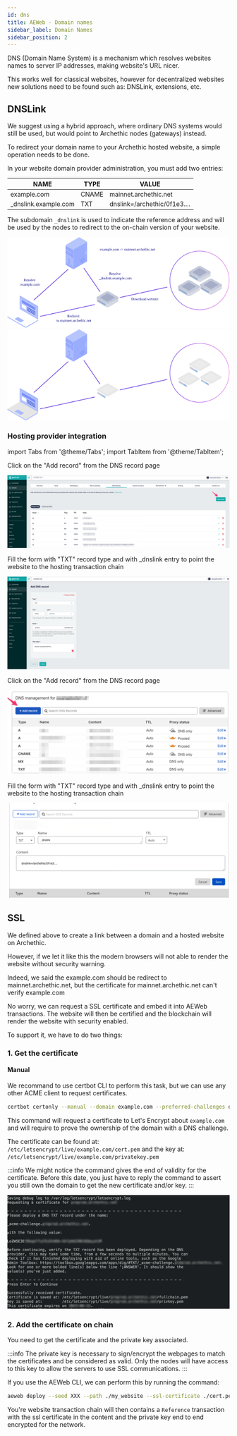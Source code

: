 ```yaml
---
id: dns
title: AEWeb - Domain names
sidebar_label: Domain Names
sidebar_position: 2
---
```



DNS (Domain Name System) is a mechanism which resolves websites names to server IP addresses, making website's URL nicer.

This works well for classical websites, however for decentralized websites new solutions need to be found such as: DNSLink, extensions, etc.

## DNSLink

We suggest using a hybrid approach, where ordinary DNS systems would still be used, but would point to Archethic nodes (gateways) instead.

To redirect your domain name to your Archethic hosted website, a simple operation needs to be done.

In your website domain provider administration, you must add two entries:

| NAME                  | TYPE  | VALUE                        |
| --------------------- | ----- | ---------------------------- |
| example.com           | CNAME | mainnet.archethic.net        |
| \_dnslink.example.com | TXT   | dnslink=/archethic/0f1e3.... |

The subdomain `_dnslink` is used to indicate the reference address and will be used by the nodes to redirect to the on-chain version of your website.

![aeweb_CDN](/img/aeweb_dns.svg#gh-light-mode-only)
![aeweb_CDN](/img/aeweb_dns-dark.svg#gh-dark-mode-only)

### Hosting provider integration

import Tabs from '@theme/Tabs';
import TabItem from '@theme/TabItem';

<Tabs>
  <TabItem value="gandi" label="Gandi" default>
    <p>Click on the "Add record" from the DNS record page</p>
    <img src="/img/gandi_list_dns_record.png" />
    <p>Fill the form with "TXT" record type and with _dnslink entry to point the website to the hosting transaction chain</p>
    <img src="/img/gandi_add_dns_record.png" />
  </TabItem>
  <TabItem value="cloudfare" label="Cloudfare" default>
    <p>Click on the "Add record" from the DNS record page</p>
    <img src="/img/cloudfare_list_dns_record.png" />
    <p>Fill the form with "TXT" record type and with _dnslink entry to point the website to the hosting transaction chain</p>
    <img src="/img/cloudfare_add_dns_record.png" />
  </TabItem>
</Tabs>

## SSL 

We defined above to create a link between a domain and a hosted website on Archethic.

However, if we let it like this the modern browsers will not able to render the website without security warning.

Indeed, we said the example.com should be redirect to mainnet.archethic.net, but the certificate for mainnet.archethic.net can't 
verify example.com

No worry, we can request a SSL certificate and embed it into AEWeb transactions.
The website will then be certified and the blockchain will render the website with security enabled.

To support it, we have to do two things:

### 1. Get the certificate

#### Manual

We recommand to use certbot CLI to perform this task, but we can use any other ACME client to request certificates.

```bash
certbot certonly --manual --domain example.com --preferred-challenges dns
```

This command will request a certificate to Let's Encrypt about `example.com` and will require to prove 
the ownership of the domain with a DNS challenge.

The certificate can be found at: `/etc/letsencrypt/live/example.com/cert.pem` 
and the key at: `/etc/letsencrypt/live/example.com/privatekey.pem`

:::info
We might notice the command gives the end of validity for the certificate.
Before this date, you just have to reply the command to assert you still own the domain to get the new certificate and/or key.
:::

![](/img/acme_dns.png)

### 2. Add the certificate on chain

You need to get the certificate and the private key associated.

:::info
The private key is necessary to sign/encrypt the webpages to match the certificates and be considered as valid.
Only the nodes will have access to this key to allow the servers to use SSL communications.
::: 

If you use the AEWeb CLI, we can perform this by running the command: 

```bash
aeweb deploy --seed XXX --path ./my_website --ssl-certificate ./cert.pem --ssl-key ./key.pem --endpoint https://mainnet.archethic.net 
```

You're website transaction chain will then contains a `Reference` transaction with the ssl certificate in the content
and the private key end to end encrypted for the network.

